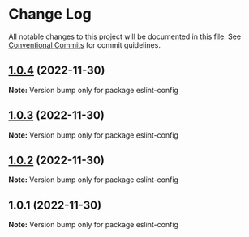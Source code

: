 # Change Log

All notable changes to this project will be documented in this file.
See [Conventional Commits](https://conventionalcommits.org) for commit guidelines.

## [1.0.4](https://github.com/skydream118/eslint-config/compare/v1.0.3...v1.0.4) (2022-11-30)

**Note:** Version bump only for package eslint-config

## [1.0.3](https://github.com/skydream118/eslint-config/compare/v1.0.2...v1.0.3) (2022-11-30)

**Note:** Version bump only for package eslint-config

## [1.0.2](https://github.com/skydream118/eslint-config/compare/v1.0.1...v1.0.2) (2022-11-30)

**Note:** Version bump only for package eslint-config

## 1.0.1 (2022-11-30)

**Note:** Version bump only for package eslint-config
